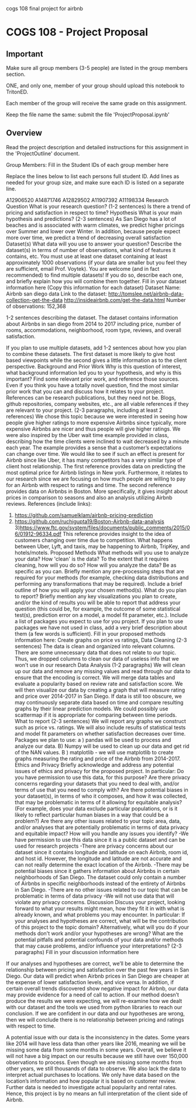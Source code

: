 cogs 108 final project for airbnb

# COGS 108 - Project Proposal

## Important

Make sure all group members (3-5 people) are listed in the group members section.

ONE, and only one, member of your group should upload this notebook to TritonED.

Each member of the group will receive the same grade on this assignment.

Keep the file name the same: submit the file 'ProjectProposal.ipynb'


## Overview

Read the project description and detailed instructions for this assignment in the 'ProjectOutline' document.

Group Members: Fill in the Student IDs of each group member here

Replace the lines below to list each persons full student ID. Add lines as needed for your group size, and make sure each ID is listed on a separate line.

A12906520
A14871746
A12829502
A11907392
A11198334
Research Question
What is your research question? (1-2 sentences)
Is there a trend of pricing and satisfaction in respect to time?
Hypothesis
What is your main hypothesis and predictions? (2-3 sentences)
As San Diego has a lot of beaches and is associated with warm climates, we predict higher pricings over Summer and lower over Winter. In addition, because people expect more over time, we predict a trend of decreasing overall satisfaction
Dataset(s)
What data will you use to answer your question? Describe the dataset(s) in terms of number of observations, what kind of features it contains, etc. You must use at least one dataset containing at least approximately 1000 observations (if your data are smaller but you feel they are sufficient, email Prof. Voytek). You are welcome (and in fact recommended) to find multiple datasets! If you do so, describe each one, and briefly explain how you will combine them together.
Fill in your dataset information here
(Copy this information for each dataset)
Dataset Name: Airbnb san diego data
Link to the dataset: http://tomslee.net/airbnb-data-collection-get-the-data
        http://insideairbnb.com/get-the-data.html 
Number of observations: 152,368

1-2 sentences describing the dataset.
The dataset contains information about Airbnbs in san diego from 2014 to 2017 including price, number of rooms, accommodations, neighborhood, room type, reviews, and overall satisfaction. 

If you plan to use multiple datasets, add 1-2 sentences about how you plan to combine these datasets.
The first dataset is more likely to give host based viewpoints while the second gives a little information as to the client perspective.
Background and Prior Work
Why is this question of interest, what background information led you to your hypothesis, and why is this important?
Find some relevant prior work, and reference those sources. Even if you think you have a totally novel question, find the most similar prior work that you can and discuss how it relates to your project.
References can be research publications, but they need not be. Blogs, github repositories, company websites, etc., are all viable references if they are relevant to your project.
(2-3 paragraphs, including at least 2 references)
We chose this topic because we were interested in seeing how people give higher ratings to more expensive Airbnbs since typically, more expensive Airbnbs are nicer and thus people will give higher ratings. We were also inspired by the Uber wait time example provided in class, describing how the time clients were inclined to wait decreased by a minute each year. The example provides a sense that a customer’s expectations can change over time. We would like to see if such an effect is present for Airbnb since like Uber, it has many competitors has a very similar type of client host relationship.
The first reference provides data on predicting the most optimal price for Airbnb listings in New york. Furthermore, it relates to our research since we are focusing on how much people are willing to pay for an Airbnb with respect to ratings and time. The second reference provides data on Airbnbs in Boston. More specifically, it gives insight about prices in comparison to seasons and also an analysis utilizing Airbnb reviews.
References (include links):
1) https://github.com/samuelklam/airbnb-pricing-prediction 
2) https://github.com/ruchigupta19/Boston-Airbnb-data-analysis 
3)https://www.ftc.gov/system/files/documents/public_comments/2015/06/01912-96334.pdf This reference provides insight to the idea of customers changing over time due to competition. What happens between Uber, Lyft, and taxis, may be happening to Airbnb, TripKey, and hotels/motels.
Proposed Methods
What methods will you use to analyze your data?
How 'clean' is the data? To the extent that it requires cleaning, how will you do so?
How will you analyze the data? Be as specific as you can. Briefly mention any pre-processing steps that are required for your methods (for example, checking data distributions and performing any transformations that may be required). Include a brief outline of how you will apply your chosen method(s).
What do you plan to report? Briefly mention any key visualizations you plan to create, and/or the kind of results you will be able to report that address your question (this could be, for example, the outcome of some statistical test(s), prediction error on a model, a model fit parameter, etc.).
Include a list of packages you expect to use for you project. If you plan to use packages we have not used in class, add a very brief description about them (a few words is sufficient).
Fill in your proposed methods information here: Create graphs on price vs ratings,
Data Cleaning (2-3 sentences) 
The data is clean and organized into relevant columns. There are some unnecessary data that does not relate to our topic. Thus, we dropped columns to clean our data of useless info that we won't use in our research
Data Analysis (1-2 paragraphs) 
We will clean up our data and remove any missing values and read through our data to ensure that the encoding is correct. We will merge data tables and evaluate a popularity based on review rate and satisfaction score. We will then visualize our data by creating a graph that will measure rating and price over 2014-2017 in San Diego. If data is still too obscure, we may continuously separate data based on time and compare resulting graphs by their linear prediction models. We could possibly use scattermap if it is appropriate for comparing between time periods.
What to report (2-3 sentences) 
We will report any graphs we construct such as price vs. ratings. We will also include results of statistical tests and model fit parameters on whether satisfaction decreases over time. 
Packages we plan to use:
a ) pandas will be used to process and analyze our data. 
B) Numpy will be used to clean up our data and get rid of the NAN values. 
B ) matplotlib - we will use matplotlib to create graphs measuring the rating and price of the Airbnb from 2014-2017.
Ethics and Privacy
Briefly acknowledge and address any potential issues of ethics and privacy for the proposed project. In particular:
Do you have permission to use this data, for this purpose?
Are there privacy concerns regarding your datasets that you need to deal with, and/or terms of use that you need to comply with?
Are there potential biases in your dataset(s), in terms of who it composes, and how it was collected, that may be problematic in terms of it allowing for equitable analysis? (For example, does your data exclude particular populations, or is it likely to reflect particular human biases in a way that could be a problem?)
Are there any other issues related to your topic area, data, and/or analyses that are potentially problematic in terms of data privacy and equitable impact?
How will you handle any issues you identify?
-We have permission to use this data since it is a public dataset and can be used for research projects
-There are privacy concerns about our dataset since it contains longitude and latitude on each Airbnb, room id, and host id. However, the longitude and latitude are not accurate and can not really determine the exact location of the Airbnb.
 -There may be potential biases since it gathers information about Airbnbs in certain neighborhoods of San Diego. The dataset could only contain a number of Airbnbs in specific neighborhoods instead of the entirety of Airbnbs in San Diego.
-There are no other issues related to our topic that can be problematic in terms of data privacy
-We will not use data that will violate any privacy concerns.
Discussion
Discuss your project, looking forward to what your results might mean, how they fit it in with what is already known, and what problems you may encounter.
In particular:
If your analyses and hypotheses are correct, what will be the contribution of this project to the topic domain?
Alternatively, what will you do if your methods don't work and/or your hypotheses are wrong?
What are the potential pitfalls and potential confounds of your data and/or methods that may cause problems, and/or influence your interpretations?
(2-3 paragraphs)
Fill in your discussion information here

If our analyses and hypotheses are correct, we’ll be able to determine the relationship between pricing and satisfaction over the past few years in San Diego. Our data will predict when Airbnb prices in San Diego are cheaper at the expense of lower satisfaction levels, and vice versa. In addition, if certain overall trends discovered show negative impact for Airbnb, our data may provide evidence for a need of call to action. If our method doesn’t produce the results we were expecting, we will re-examine how we dealt with our dataset and the tools we used from python libraries to reach our conclusion. If we are confident in our data and our hypotheses are wrong, then we will conclude there is no relationship between pricing and ratings with respect to time. 

A potential issue with our data is the inconsistency in the dates. Some years like 2014 will have less data than other years like 2016, meaning we will be missing some data from some months in some years. Overall, we believe it will not have a big impact on our results because we still have over 150,000 observations to process. Even though we are missing some months from other years, we still thousands of data to observe. We also lack the data to interpret actual purchases to locations. We only have data based on the location’s information and how popular it is based on customer review. Further data is needed to investigate actual popularity and rental rates. Hence, this project is by no means an full interpretation of the client side of Airbnb.

